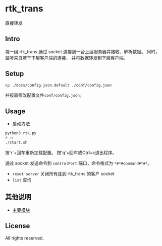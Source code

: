 # rtk_trans
直接转发

## Intro
每一组 rtk_trans 通过 socket 连接到一台上层服务器并接收、解析数据。
同时，监听来自若干下层客户端的连接，
并将数据转发到下层客户端。

## Setup
```bash
cp ./docs/config.json.default ./conf/config.json
```
并按需修改配置文件`conf/config.json`。

## Usage
- 启动方法
```bash
python3 rtk.py
# or
./start.sh
```

按'r'+回车重新加载配置。
按'q'+回车或Ctrl+c退出程序。

通过 socket 发送命令到 `controlPort` 端口，命令格式为 `*#*#command#*#*`。

- `reset server` 关闭所有连到 rtk_trans 的客户 socket
- `list` 查询

## 其他说明
* [主要模块](docs/modules.md)

## License
All rights reserved.
